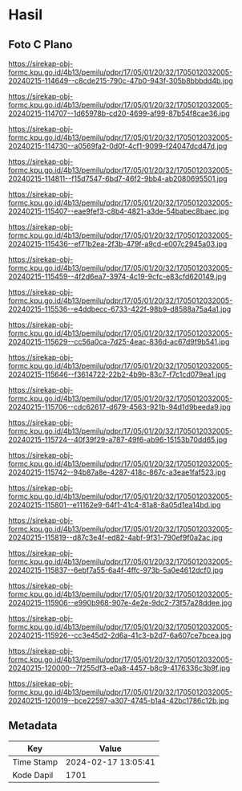 # Hasil

## Foto C Plano

https://sirekap-obj-formc.kpu.go.id/4b13/pemilu/pdpr/17/05/01/20/32/1705012032005-20240215-114649--c8cde215-790c-47b0-943f-305b8bbbdd4b.jpg

https://sirekap-obj-formc.kpu.go.id/4b13/pemilu/pdpr/17/05/01/20/32/1705012032005-20240215-114707--1d65978b-cd20-4699-af99-87b54f8cae36.jpg

https://sirekap-obj-formc.kpu.go.id/4b13/pemilu/pdpr/17/05/01/20/32/1705012032005-20240215-114730--a0569fa2-0d0f-4cf1-9099-f24047dcd47d.jpg

https://sirekap-obj-formc.kpu.go.id/4b13/pemilu/pdpr/17/05/01/20/32/1705012032005-20240215-114811--f15d7547-6bd7-46f2-9bb4-ab2080695501.jpg

https://sirekap-obj-formc.kpu.go.id/4b13/pemilu/pdpr/17/05/01/20/32/1705012032005-20240215-115407--eae9fef3-c8b4-4821-a3de-54babec8baec.jpg

https://sirekap-obj-formc.kpu.go.id/4b13/pemilu/pdpr/17/05/01/20/32/1705012032005-20240215-115436--ef71b2ea-2f3b-479f-a9cd-e007c2945a03.jpg

https://sirekap-obj-formc.kpu.go.id/4b13/pemilu/pdpr/17/05/01/20/32/1705012032005-20240215-115459--4f2d6ea7-3974-4c19-9cfc-e83cfd620149.jpg

https://sirekap-obj-formc.kpu.go.id/4b13/pemilu/pdpr/17/05/01/20/32/1705012032005-20240215-115536--e4ddbecc-6733-422f-98b9-d8588a75a4a1.jpg

https://sirekap-obj-formc.kpu.go.id/4b13/pemilu/pdpr/17/05/01/20/32/1705012032005-20240215-115629--cc56a0ca-7d25-4eac-836d-ac67d9f9b541.jpg

https://sirekap-obj-formc.kpu.go.id/4b13/pemilu/pdpr/17/05/01/20/32/1705012032005-20240215-115646--f3614722-22b2-4b9b-83c7-f7c1cd079ea1.jpg

https://sirekap-obj-formc.kpu.go.id/4b13/pemilu/pdpr/17/05/01/20/32/1705012032005-20240215-115706--cdc62617-d679-4563-921b-94d1d9beeda9.jpg

https://sirekap-obj-formc.kpu.go.id/4b13/pemilu/pdpr/17/05/01/20/32/1705012032005-20240215-115724--40f39f29-a787-49f6-ab96-15153b70dd65.jpg

https://sirekap-obj-formc.kpu.go.id/4b13/pemilu/pdpr/17/05/01/20/32/1705012032005-20240215-115742--94b87a8e-4287-418c-867c-a3eae1faf523.jpg

https://sirekap-obj-formc.kpu.go.id/4b13/pemilu/pdpr/17/05/01/20/32/1705012032005-20240215-115801--e11162e9-64f1-41c4-81a8-8a05d1ea14bd.jpg

https://sirekap-obj-formc.kpu.go.id/4b13/pemilu/pdpr/17/05/01/20/32/1705012032005-20240215-115819--d87c3e4f-ed82-4abf-9f31-790ef9f0a2ac.jpg

https://sirekap-obj-formc.kpu.go.id/4b13/pemilu/pdpr/17/05/01/20/32/1705012032005-20240215-115837--6ebf7a55-6a4f-4ffc-973b-5a0e4612dcf0.jpg

https://sirekap-obj-formc.kpu.go.id/4b13/pemilu/pdpr/17/05/01/20/32/1705012032005-20240215-115906--e990b968-907e-4e2e-9dc2-73f57a28ddee.jpg

https://sirekap-obj-formc.kpu.go.id/4b13/pemilu/pdpr/17/05/01/20/32/1705012032005-20240215-115926--cc3e45d2-2d6a-41c3-b2d7-6a607ce7bcea.jpg

https://sirekap-obj-formc.kpu.go.id/4b13/pemilu/pdpr/17/05/01/20/32/1705012032005-20240215-120000--7f255df3-e0a8-4457-b8c9-4176336c3b9f.jpg

https://sirekap-obj-formc.kpu.go.id/4b13/pemilu/pdpr/17/05/01/20/32/1705012032005-20240215-120019--bce22597-a307-4745-b1a4-42bc1786c12b.jpg


## Metadata

| Key        | Value               |
| ---------- | ------------------- |
| Time Stamp | 2024-02-17 13:05:41 |
| Kode Dapil | 1701                |



